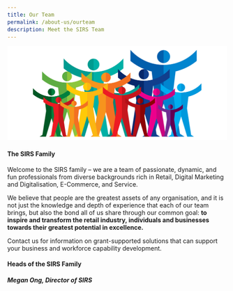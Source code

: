 ```yaml
---
title: Our Team
permalink: /about-us/ourteam
description: Meet the SIRS Team
---
```

![Vector image of people](/images/images-2021/Our%20Team/OurTeam_Header.png)

<h4> The SIRS Family </h4>

Welcome to the SIRS family – we are a team of passionate, dynamic, and fun professionals from diverse backgrounds rich in Retail, Digital Marketing and Digitalisation,  E-Commerce, and Service. 

We believe that people are the greatest assets of any organisation, and it is not just the knowledge and depth of experience that each of our team brings, but also the bond all of us share through our common goal: **to inspire and transform the retail industry, individuals and businesses towards their greatest potential in excellence.**

Contact us for information on grant-supported solutions that can support your business and workforce capability development.

<h4> Heads of the SIRS Family
	
<h5> Megan Ong, Director of SIRS